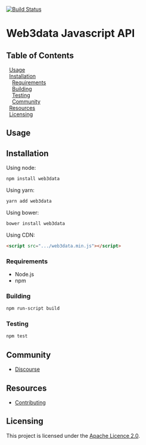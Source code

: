 [![Build Status](https://travis-ci.com/amberdata/web3data-js?branch=master)](https://travis-ci.com/amberdata/web3data-js)


# Web3data Javascript API

## Table of Contents
&nbsp;&nbsp;[Usage](#usage)
<br/>&nbsp;&nbsp;[Installation](#installation)
<br/>&nbsp;&nbsp;&nbsp;&nbsp;[Requirements](#requirements)
<br/>&nbsp;&nbsp;&nbsp;&nbsp;[Building](#building)
<br/>&nbsp;&nbsp;&nbsp;&nbsp;[Testing](#testing)
<br/>&nbsp;&nbsp;&nbsp;&nbsp;[Community](#community)
<br/>&nbsp;&nbsp;[Resources](#resources)
<br/>&nbsp;&nbsp;[Licensing](#licensing)

## Usage
## Installation
Using node:
```bash
npm install web3data
```
Using yarn:
```bash
yarn add web3data
```
Using bower:
```bash
bower install web3data
```
Using CDN:
```html
<script src=".../web3data.min.js"></script>
```

### Requirements
- Node.js
- npm
### Building
```bash
npm run-script build
```
### Testing
```bash
npm test
```
## Community
- [Discourse](https://amberdata.trydiscourse.com)

## Resources
- [Contributing](./CONTRIBUTING.md)
## Licensing

This project is licensed under the [Apache Licence 2.0](./LICENSE).
